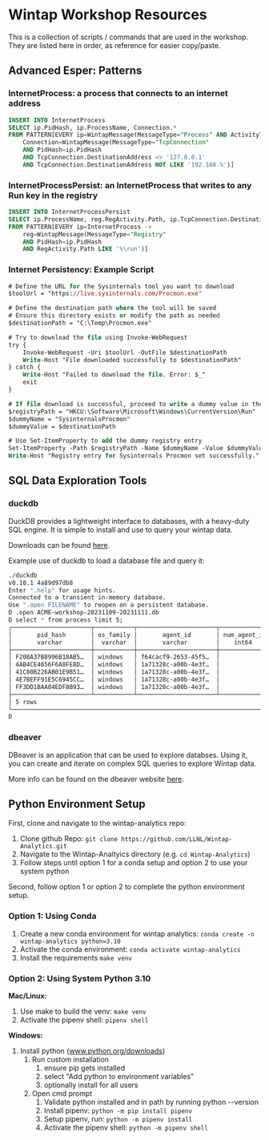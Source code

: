 # Wintap Workshop Resources

This is a collection of scripts / commands that are used in the workshop. They are listed here in order, as reference for easier copy/paste.

## Advanced Esper: Patterns

### InternetProcess: a process that connects to an internet address

```sql
INSERT INTO InternetProcess
SELECT ip.PidHash, ip.ProcessName, Connection.*
FROM PATTERN[EVERY ip=WintapMessage(MessageType="Process" AND ActivityType='start')->
    Connection=WintapMessage(MessageType="TcpConnection" 
    AND PidHash=ip.PidHash
    AND TcpConnection.DestinationAddress <> '127.0.0.1' 
    AND TcpConnection.DestinationAddress NOT LIKE '192.168.%')]
```

### InternetProcessPersist: an InternetProcess that writes to any Run key in the registry  ​

```sql
INSERT INTO InternetProcessPersist​
SELECT ip.ProcessName, reg.RegActivity.Path, ip.TcpConnection.DestinationAddress​
FROM PATTERN[EVERY ip=InternetProcess ->
    reg=WintapMessage(MessageType="Registry" ​
    AND PidHash=ip.PidHash​
    AND RegActivity.Path LIKE '%\run')]​
```

### Internet Persistency: Example Script​

```ps
# Define the URL for the Sysinternals tool you want to download​
$toolUrl = "https://live.sysinternals.com/Procmon.exe"​

# Define the destination path where the tool will be saved​
# Ensure this directory exists or modify the path as needed​
$destinationPath = "C:\Temp\Procmon.exe"​

# Try to download the file using Invoke-WebRequest​
try {​
    Invoke-WebRequest -Uri $toolUrl -OutFile $destinationPath​
    Write-Host "File downloaded successfully to $destinationPath"​
} catch {​
    Write-Host "Failed to download the file. Error: $_"​
    exit​
}​

# If file download is successful, proceed to write a dummy value in the registry​
$registryPath = "HKCU:\Software\Microsoft\Windows\CurrentVersion\Run"​
$dummyName = "SysinternalsProcmon"​
$dummyValue = $destinationPath​

# Use Set-ItemProperty to add the dummy registry entry​
Set-ItemProperty -Path $registryPath -Name $dummyName -Value $dummyValue​
Write-Host "Registry entry for Sysinternals Procmon set successfully."​
```

## SQL Data Exploration Tools

### duckdb 

DuckDB provides a lightweight interface to databases, with a heavy-duty SQL engine. It is simple to install and use to query your wintap data.

Downloads can be found [here](https://duckdb.org/docs/installation).

Example use of duckdb to load a database file and query it:

```bash
./duckdb
v0.10.1 4a89d97db8
Enter ".help" for usage hints.
Connected to a transient in-memory database.
Use ".open FILENAME" to reopen on a persistent database.
D .open ACME-workshop-20231109-20231111.db
D select * from process limit 5;
┌──────────────────────┬───────────┬──────────────────────┬──────────────┬─────────────┬────────┬───┬──────────────────┬──────────────────────┬───────────┬──────────────────┬──────────┐
│       pid_hash       │ os_family │       agent_id       │ num_agent_id │  hostname   │ os_pid │ … │ hard_fault_count │ token_elevation_type │ exit_code │ num_process_stop │  dayPK   │
│       varchar        │  varchar  │       varchar        │    int64     │   varchar   │ int32  │   │      int32       │        int32         │   int64   │      double      │  int64   │
├──────────────────────┼───────────┼──────────────────────┼──────────────┼─────────────┼────────┼───┼──────────────────┼──────────────────────┼───────────┼──────────────────┼──────────┤
│ F208A37B8996B18AB5…  │ windows   │ f64cacf9-2653-45f5…  │            1 │ ACME-HH-SRE │   7032 │ … │                0 │                    1 │         0 │              1.0 │ 20240330 │
│ 4AB4CE4656F6A8FE8D…  │ windows   │ 1a71328c-a00b-4e3f…  │            1 │ ACME-HH-CHT │   6300 │ … │                0 │                    1 │         0 │              1.0 │ 20240330 │
│ 41C80B226AB01E9B51…  │ windows   │ 1a71328c-a00b-4e3f…  │            1 │ ACME-HH-CHT │    388 │ … │                  │                      │           │              0.0 │ 20240330 │
│ 4E7BEFF91E5C6945CC…  │ windows   │ 1a71328c-a00b-4e3f…  │            1 │ ACME-HH-CHT │   6208 │ … │                  │                      │           │              0.0 │ 20240330 │
│ FF3DD1BAA84EDF8B93…  │ windows   │ 1a71328c-a00b-4e3f…  │            1 │ ACME-HH-CHT │   1944 │ … │                  │                      │           │              0.0 │ 20240330 │
├──────────────────────┴───────────┴──────────────────────┴──────────────┴─────────────┴────────┴───┴──────────────────┴──────────────────────┴───────────┴──────────────────┴──────────┤
│ 5 rows                                                                                                                                                          44 columns (11 shown) │
└───────────────────────────────────────────────────────────────────────────────────────────────────────────────────────────────────────────────────────────────────────────────────────┘
D 
```

### dbeaver

DBeaver is an application that can be used to explore databses.  Using it, you can create and iterate on complex SQL queries to explore Wintap data. 

More info can be found on the dbeaver website [here](https://dbeaver.io/).

## Python Environment Setup

First, clone and navigate to the wintap-analytics repo:

1. Clone github Repo: `git clone https://github.com/LLNL/Wintap-Analytics.git`
1. Navigate to the Wintap-Analtyics directory (e.g. `cd Wintap-Analytics`)
1. Follow steps until option 1 for a conda setup and option 2 to use your system python 

Second, follow option 1 or option 2 to complete the python environment setup.

### Option 1: Using Conda

1. Create a new conda environment for wintap analytics: `conda create -n wintap-analytics python=3.10`
1. Activate the conda environment: `conda activate wintap-analytics​`
1. Install the requirements `make venv`

### Option 2: Using System Python 3.10

**Mac/Linux:**
1. Use make to build the venv: `make venv`
1. Activate the pipenv shell: `pipenv shell`

**Windows:**
1. Install python (www.python.org/downloads)
    1. Run custom installation
        1. ensure pip gets installed
        1. select "Add python to environment variables"
        1. optionally install for all users
    1. Open cmd prompt
        1. Validate python installed and in path by running python --version 
        1. Install pipenv: `python -m pip install pipenv`
        1. Setup pipenv, run: `python -m pipenv install`
        1. Activate the pipenv shell: `python -m pipenv shell`
